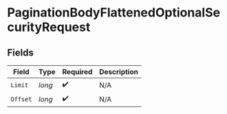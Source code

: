 # PaginationBodyFlattenedOptionalSecurityRequest


## Fields

| Field              | Type               | Required           | Description        |
| ------------------ | ------------------ | ------------------ | ------------------ |
| `Limit`            | *long*             | :heavy_check_mark: | N/A                |
| `Offset`           | *long*             | :heavy_check_mark: | N/A                |